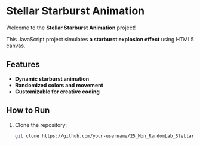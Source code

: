# Stellar Starburst Animation

Welcome to the **Stellar Starburst Animation** project!

This JavaScript project simulates **a starburst explosion effect** using HTML5 canvas.

## Features
- **Dynamic starburst animation**
- **Randomized colors and movement**
- **Customizable for creative coding**

## How to Run

1. Clone the repository:
   ```bash
   git clone https://github.com/your-username/25_Mon_RandomLab_Stellar.git
